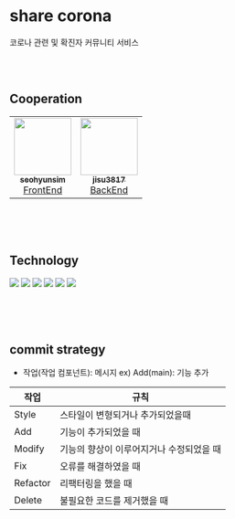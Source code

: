 # share corona

코로나 관련 및 확진자 커뮤니티 서비스

<br/><br/>

## Cooperation

<table>
  <tr>
     <td align="center"><a href="https://github.com/seohyunsim"><img src="https://avatars.githubusercontent.com/u/83394348?v=4" width="100px;" alt=""/><br /><sub><b>seohyunsim</b></sub></a><br /><a href="https://github.com/seohyunsim" title="Packaging/porting to new platform">FrontEnd</a></td>
        <td align="center"><a href="https://github.com/jisu3817"><img src="https://avatars.githubusercontent.com/u/79014269?v=4" width="100px;" alt=""/><br /><sub><b>jisu3817</b></sub></a><br /><a href="https://github.com/jisu3817" title="Packaging/porting to new platform">BackEnd</a></td>
</table>

<br/><br/><br/>

## Technology

<p align="left">  
  <img src="https://img.shields.io/badge/HTML-white?logo=html5"/>
  <img src= "https://img.shields.io/badge/CSS-blue?logo=css3"/>
  <img src= "https://img.shields.io/badge/typescript-white?logo=typescript"/>
  <img src= "https://img.shields.io/badge/styled-components-white?logo=styled-components"/>
  <img src= "https://img.shields.io/badge/react-blue?logo=react"/>
  <img src= "https://img.shields.io/badge/vercel-black?logo=styled-vercel"/>
</p>

<br/><br/><br/>

## commit strategy

- 작업(작업 컴포넌트): 메시지
  ex) Add(main): 기능 추가

| 작업     | 규칙                                     |
| -------- | ---------------------------------------- |
| Style    | 스타일이 변형되거나 추가되었을때         |
| Add      | 기능이 추가되었을 때                     |
| Modify   | 기능의 향상이 이루어지거나 수정되었을 때 |
| Fix      | 오류를 해결하였을 때                     |
| Refactor | 리팩터링을 했을 때                       |
| Delete   | 불필요한 코드를 제거했을 때              |
